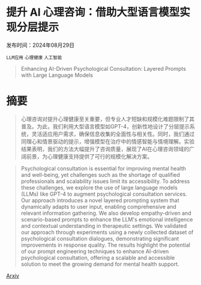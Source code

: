 # 提升 AI 心理咨询：借助大型语言模型实现分层提示

发布时间：2024年08月29日

`LLM应用` `心理健康` `人工智能`

> Enhancing AI-Driven Psychological Consultation: Layered Prompts with Large Language Models

# 摘要

> 心理咨询对提升心理健康至关重要，但专业人才短缺和规模化难题限制了其普及。为此，我们利用大型语言模型如GPT-4，创新性地设计了分层提示系统，灵活适应用户需求，确保信息收集的全面性与相关性。同时，我们通过同理心和情景驱动的提示，增强模型在治疗中的情感智能与情境理解。实验结果表明，我们的方法大幅提升了咨询质量，展现了AI在心理咨询领域的广阔前景，为心理健康支持提供了可行的规模化解决方案。

> Psychological consultation is essential for improving mental health and well-being, yet challenges such as the shortage of qualified professionals and scalability issues limit its accessibility. To address these challenges, we explore the use of large language models (LLMs) like GPT-4 to augment psychological consultation services. Our approach introduces a novel layered prompting system that dynamically adapts to user input, enabling comprehensive and relevant information gathering. We also develop empathy-driven and scenario-based prompts to enhance the LLM's emotional intelligence and contextual understanding in therapeutic settings. We validated our approach through experiments using a newly collected dataset of psychological consultation dialogues, demonstrating significant improvements in response quality. The results highlight the potential of our prompt engineering techniques to enhance AI-driven psychological consultation, offering a scalable and accessible solution to meet the growing demand for mental health support.

[Arxiv](https://arxiv.org/abs/2408.16276)
